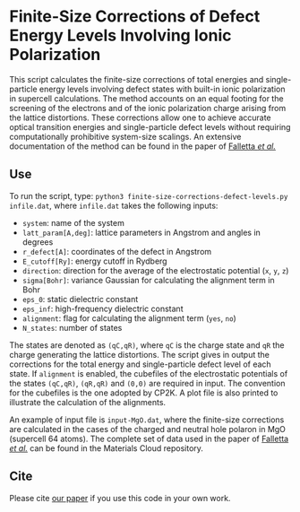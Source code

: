 # Finite-Size Corrections of Defect Energy Levels Involving Ionic Polarization

This script calculates the finite-size corrections of total energies and single-particle energy levels involving defect states with built-in ionic polarization in supercell calculations. The method accounts on an equal footing for the screening of the electrons and of the ionic polarization charge arising from the lattice distortions. These corrections allow one to achieve accurate optical transition energies and single-particle defect levels without requiring computationally prohibitive system-size scalings. An extensive documentation of the method can be found in the paper of [Falletta *et al.*](https://journals.aps.org/prb/accepted/a307bYebYaa1f267498c8912422be5af7ddfad0fc)

## Use

To run the script, type: ``python3 finite-size-corrections-defect-levels.py infile.dat``, where ``infile.dat`` takes the following inputs:
* ``system``: name of the system
* ``latt_param[A,deg]``: lattice parameters in Angstrom and angles in degrees
* ``r_defect[A]``: coordinates of the defect in Angstrom
* ``E_cutoff[Ry]``: energy cutoff in Rydberg
* ``direction``: direction for the average of the electrostatic potential (``x``, ``y``, ``z``)
* ``sigma[Bohr]``: variance Gaussian for calculating the alignment term in Bohr
* ``eps_0``: static dielectric constant
* ``eps_inf``: high-frequency dielectric constant
* ``alignment``: flag for calculating the alignment term (``yes``, ``no``)
* ``N_states``: number of states

The states are denoted as ``(qC,qR)``, where ``qC`` is the charge state and ``qR`` the charge generating the lattice distortions. The script gives in output the corrections for the total energy and single-particle defect level of each state. If ``alignment`` is enabled, the cubefiles of the electrostatic potentials of the states ``(qC,qR)``, ``(qR,qR)`` and ``(0,0)`` are required in input. The convention for the cubefiles is the one adopted by CP2K. A plot file is also printed to illustrate the calculation of the alignments. 

An example of input file is ``input-MgO.dat``, where the finite-size corrections are calculated in the cases of the charged and neutral hole polaron in MgO (supercell 64 atoms). The complete set of data used in the paper of [Falletta *et al.*](https://journals.aps.org/prb/accepted/a307bYebYaa1f267498c8912422be5af7ddfad0fc) can be found in the Materials Cloud repository.

## Cite
Please cite [our paper](https://journals.aps.org/prb/accepted/a307bYebYaa1f267498c8912422be5af7ddfad0fc) if you use this code in your own work.
